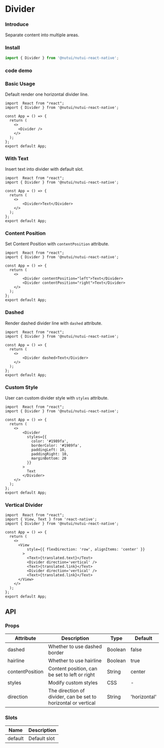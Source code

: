 # Divider

### Introduce

Separate content into multiple areas.

### Install

```js
import { Divider } from '@nutui/nutui-react-native';
```
### code demo
### Basic Usage

Default render one horizontal divider line.

```SnackPlayer
import  React from "react";
import { Divider } from '@nutui/nutui-react-native';

const App = () => {
  return (
    <>
      <Divider />
    </>
  );
};
export default App;
```


### With Text

Insert text into divider with default slot.

```SnackPlayer
import  React from "react";
import { Divider } from '@nutui/nutui-react-native';

const App = () => {
  return (
    <>
        <Divider>Text</Divider>
    </>
  );
};
export default App;
```


### Content Position

Set Content Position with `contentPosition` attribute.

```SnackPlayer
import  React from "react";
import { Divider } from '@nutui/nutui-react-native';

const App = () => {
  return (
    <>
        <Divider contentPosition="left">Text</Divider>
        <Divider contentPosition="right">Text</Divider>
    </>
  );
};
export default App;
```


### Dashed

Render dashed divider line with `dashed` attribute.

```SnackPlayer
import  React from "react";
import { Divider } from '@nutui/nutui-react-native';

const App = () => {
  return (
    <>
        <Divider dashed>Text</Divider>
    </>
  );
};
export default App;
```


### Custom Style

User can custom divider style with `styles` attribute.

```SnackPlayer
import  React from "react";
import { Divider } from '@nutui/nutui-react-native';

const App = () => {
  return (
    <>
        <Divider
          styles={{
            color: '#1989fa',
            borderColor: '#1989fa',
            paddingLeft: 10,
            paddingRight: 10,
            marginBottom: 20
          }}
        >
          Text
        </Divider>
    </>
  );
};
export default App;
```

### Vertical Divider

```SnackPlayer
import  React from "react";
import { View, Text } from 'react-native';
import { Divider } from '@nutui/nutui-react-native';

const App = () => {
  return (
    <>
      <View
          style={{ flexDirection: 'row', alignItems: 'center' }}
        >
          <Text>{translated.text}</Text>
          <Divider direction='vertical' />
          <Text>{translated.link}</Text>
          <Divider direction='vertical' />
          <Text>{translated.link}</Text>
      </View>
    </>
  );
};
export default App;
```


## API

### Props

| Attribute            | Description                       | Type    | Default |
| --------------- | ----------------------------- | ------- | ------ |
| dashed          | Whether to use dashed border                  | Boolean | false  |
| hairline        | Whether to use hairline             | Boolean | true   |
| contentPosition | Content position, can be set to left or right   | String  | center |
| styles          | Modify custom styles                | CSS     | -      |
| direction           | The direction of divider, can be set to horizontal or vertical            | String     | 'horizontal'      |

### Slots

| Name    | Description |
| ------- | ---- |
| default | Default slot |
